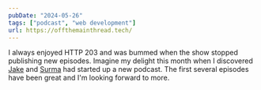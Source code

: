 ```yaml
---
pubDate: "2024-05-26"
tags: ["podcast", "web development"]
url: https://offthemainthread.tech/
---
```


I always enjoyed HTTP 203 and was bummed when the show stopped publishing new episodes. Imagine my delight this month when I discovered [Jake] and [Surma] had started up a new podcast. The first several episodes have been great and I'm looking forward to more.

[Jake]: https://jakearchibald.com/
[Surma]: https://surma.dev/
